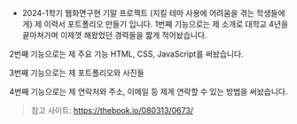 * 2024-1학기 웹화면구현 기말 프로젝트 (지킬 테마 사용에 어려움을 겪는 학생들에게)
제 이력서 포트폴리오 만들기 입니다.
1번째 기능으로는 제 소개로 대학교 4년을 끝마쳐가며 이제껏 해왔었던 경력들을
짧게 적어놨습니다.

2번째 기능으로는 제 주요 기능 HTML, CSS, JavaScript를 써놨습니다.

3번째 기능으로는 제 포트폴리오와 사진들

4번째 기능으로는 제 연락처와 주소, 이메일 등 제게 연락할 수 있는 방법을 써놨습니다.
> 참고 사이트: https://thebook.io/080313/0673/